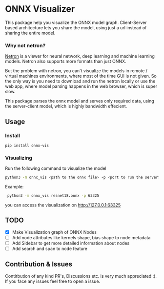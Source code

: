 # ONNX Visualizer

This package help you visualize the ONNX model graph. Client-Server based architecture lets you share the model, using just a url instead of sharing the entire model.

### Why not netron?

[Netron](https://github.com/lutzroeder/netron) is a viewer for neural network, deep learning and machine learning models. Netron also supports more formats than just ONNX. 

But the problem with netron, you can't visualize the models in remote / virtual machines environments, where most of the time GUI is not given. So the only way is you need to download and run the netron locally or use the web app, where model parsing happens in the web browser, which is super slow.

This package parses the onnx model and serves only required data, using the server-client model, which is highly bandwidth effecient.

## Usage

### Install

```
pip install onnx-vis
```

### Visualizing

Run the following command to visualize the model
``` bash
python3 -m onnx_vis <path to the onnx file> -p <port to run the server>

```

Example:

```bash
 python3 -m onnx_vis resnet18.onnx -p 63325
```
you can access the visualization on http://127.0.0.1:63325


## TODO

- [x] Make Visualization graph of ONNX Nodes
- [ ] Add node attributes like kernels shape, bias shape to node metadata
- [ ] Add Sidebar to get more detailed information about nodes
- [ ] Add search and span to node feature

## Contribution & Issues
Contirbution of any kind PR's, Discussions etc. is very much appreciated :). If you face any issues feel free to open a issue. 